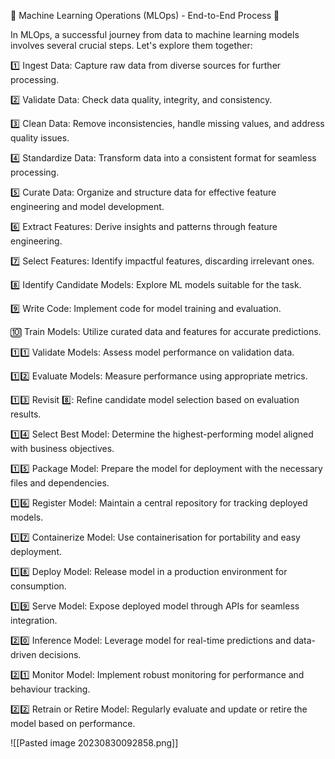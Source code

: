 🔬 Machine Learning Operations (MLOps) - End-to-End Process 🔬  
  
In MLOps, a successful journey from data to machine learning models involves several crucial steps. Let's explore them together:  
  
1️⃣ Ingest Data: Capture raw data from diverse sources for further processing.  
  
2️⃣ Validate Data: Check data quality, integrity, and consistency.  
  
3️⃣ Clean Data: Remove inconsistencies, handle missing values, and address quality issues.  
  
4️⃣ Standardize Data: Transform data into a consistent format for seamless processing.  
  
5️⃣ Curate Data: Organize and structure data for effective feature engineering and model development.  
  
6️⃣ Extract Features: Derive insights and patterns through feature engineering.  
  
7️⃣ Select Features: Identify impactful features, discarding irrelevant ones.  
  
8️⃣ Identify Candidate Models: Explore ML models suitable for the task.  
  
9️⃣ Write Code: Implement code for model training and evaluation.  
  
🔟 Train Models: Utilize curated data and features for accurate predictions.  
  
1️⃣1️⃣ Validate Models: Assess model performance on validation data.  
  
1️⃣2️⃣ Evaluate Models: Measure performance using appropriate metrics.  
  
1️⃣3️⃣ Revisit 8️⃣: Refine candidate model selection based on evaluation results.  
  
1️⃣4️⃣ Select Best Model: Determine the highest-performing model aligned with business objectives.  
  
1️⃣5️⃣ Package Model: Prepare the model for deployment with the necessary files and dependencies.  
  
1️⃣6️⃣ Register Model: Maintain a central repository for tracking deployed models.  
  
1️⃣7️⃣ Containerize Model: Use containerisation for portability and easy deployment.  
  
1️⃣8️⃣ Deploy Model: Release model in a production environment for consumption.  
  
1️⃣9️⃣ Serve Model: Expose deployed model through APIs for seamless integration.  
  
2️⃣0️⃣ Inference Model: Leverage model for real-time predictions and data-driven decisions.  
  
2️⃣1️⃣ Monitor Model: Implement robust monitoring for performance and behaviour tracking.  
  
2️⃣2️⃣ Retrain or Retire Model: Regularly evaluate and update or retire the model based on performance.

![[Pasted image 20230830092858.png]]